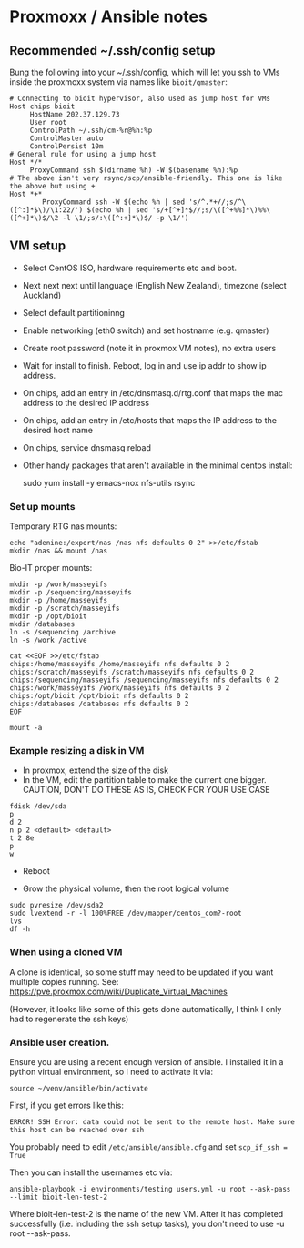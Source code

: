 # Proxmoxx / Ansible notes

## Recommended ~/.ssh/config setup

Bung the following into your ~/.ssh/config, which will let you ssh to VMs inside the 
proxmoxx system via names like `bioit/qmaster`:

    # Connecting to bioit hypervisor, also used as jump host for VMs
    Host chips bioit
         HostName 202.37.129.73
         User root
         ControlPath ~/.ssh/cm-%r@%h:%p
         ControlMaster auto
         ControlPersist 10m
    # General rule for using a jump host
    Host */*
         ProxyCommand ssh $(dirname %h) -W $(basename %h):%p
    # The above isn't very rsync/scp/ansible-friendly. This one is like the above but using +
    Host *+*
            ProxyCommand ssh -W $(echo %h | sed 's/^.*+//;s/^\([^:]*$\)/\1:22/') $(echo %h | sed 's/+[^+]*$//;s/\([^+%%]*\)%%\([^+]*\)$/\2 -l \1/;s/:\([^:+]*\)$/ -p \1/')


## VM setup

* Select CentOS ISO, hardware requirements etc and boot.
* Next next next until language (English New Zealand), timezone (select Auckland)
* Select default partitioninng
* Enable networking (eth0 switch) and set hostname (e.g. qmaster)
* Create root password (note it in proxmox VM notes), no extra users
* Wait for install to finish. Reboot, log in and use ip addr to show ip address.

* On chips, add an entry in /etc/dnsmasq.d/rtg.conf that maps the mac address to the desired IP address
* On chips, add an entry in /etc/hosts that maps the IP address to the desired host name
* On chips, service dnsmasq reload

* Other handy packages that aren't available in the minimal centos install:

    sudo yum install -y emacs-nox nfs-utils rsync


### Set up mounts

Temporary RTG nas mounts:

````
echo "adenine:/export/nas /nas nfs defaults 0 2" >>/etc/fstab
mkdir /nas && mount /nas
````


Bio-IT proper mounts:

````
mkdir -p /work/masseyifs
mkdir -p /sequencing/masseyifs
mkdir -p /home/masseyifs
mkdir -p /scratch/masseyifs
mkdir -p /opt/bioit
mkdir /databases
ln -s /sequencing /archive
ln -s /work /active

cat <<EOF >>/etc/fstab
chips:/home/masseyifs /home/masseyifs nfs defaults 0 2
chips:/scratch/masseyifs /scratch/masseyifs nfs defaults 0 2
chips:/sequencing/masseyifs /sequencing/masseyifs nfs defaults 0 2
chips:/work/masseyifs /work/masseyifs nfs defaults 0 2
chips:/opt/bioit /opt/bioit nfs defaults 0 2
chips:/databases /databases nfs defaults 0 2
EOF

mount -a
````


### Example resizing a disk in VM

* In proxmox, extend the size of the disk
* In the VM, edit the partition table to make the current one bigger. CAUTION, DON'T DO THESE AS IS, CHECK FOR YOUR USE CASE

````
fdisk /dev/sda
p
d 2
n p 2 <default> <default>
t 2 8e
p
w
````

* Reboot

* Grow the physical volume, then the root logical volume

````
sudo pvresize /dev/sda2
sudo lvextend -r -l 100%FREE /dev/mapper/centos_com?-root
lvs
df -h
````


### When using a cloned VM

A clone is identical, so some stuff may need to be updated if you want
multiple copies running. See:
https://pve.proxmox.com/wiki/Duplicate_Virtual_Machines

(However, it looks like some of this gets done automatically, I think I
only had to regenerate the ssh keys)


### Ansible user creation.

Ensure you are using a recent enough version of ansible. I installed it
in a python virtual environment, so I need to activate it via:

    source ~/venv/ansible/bin/activate

First, if you get errors like this:

    ERROR! SSH Error: data could not be sent to the remote host. Make sure this host can be reached over ssh

You probably need to edit `/etc/ansible/ansible.cfg` and set `scp_if_ssh = True`

Then you can install the usernames etc via:

    ansible-playbook -i environments/testing users.yml -u root --ask-pass --limit bioit-len-test-2

Where bioit-len-test-2 is the name of the new VM. After it has completed
successfully (i.e. including the ssh setup tasks), you don't need to use
-u root --ask-pass.

